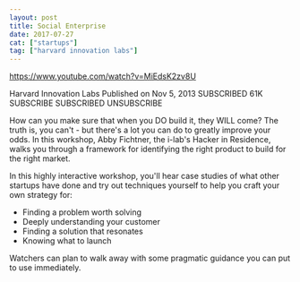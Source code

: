 ```yaml
---
layout: post
title: Social Enterprise
date: 2017-07-27
cat: ["startups"]
tag: ["harvard innovation labs"]
---
```


https://www.youtube.com/watch?v=MiEdsK2zv8U

Harvard Innovation Labs
Published on Nov 5, 2013
SUBSCRIBED 61K
 SUBSCRIBE SUBSCRIBED UNSUBSCRIBE

How can you make sure that when you DO build it, they WILL come? The truth is, you can't - but there's a lot you can do to greatly improve your odds. In this workshop, Abby Fichtner, the i-lab's Hacker in Residence, walks you through a framework for identifying the right product to build for the right market.

In this highly interactive workshop, you'll hear case studies of what other startups have done and try out techniques yourself to help you craft your own strategy for:
- Finding a problem worth solving
- Deeply understanding your customer
- Finding a solution that resonates
- Knowing what to launch

Watchers can plan to walk away with some pragmatic guidance you can put to use immediately.